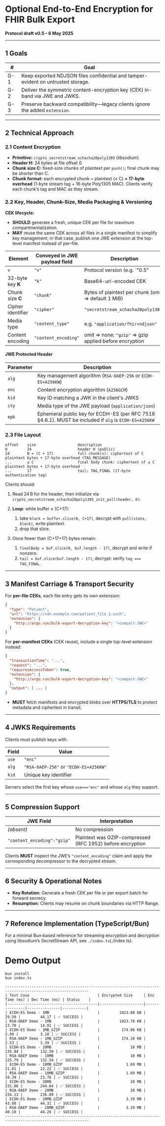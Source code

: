 # Optional End-to-End Encryption for FHIR Bulk Export

**Protocol draft v0.5 – 6 May 2025**

---

## 1 Goals

| #   | Goal                                                                             |
| --- | -------------------------------------------------------------------------------- |
| G-1 | Keep exported NDJSON files confidential and tamper-evident on untrusted storage. |
| G-2 | Deliver the symmetric content-encryption key (CEK) in-band via JWE and JWKS.     |
| G-3 | Preserve backward compatibility—legacy clients ignore the added `extension`.     |

---

## 2 Technical Approach

### 2.1 Content Encryption

* **Primitive:** `crypto_secretstream_xchacha20poly1305` (libsodium)
* **Header H:** 24 bytes at file offset 0.
* **Chunk size C:** fixed-size chunks of plaintext per `push()`; final chunk may be shorter than C.
* **Chunk format:** each encrypted chunk = plaintext (≤ C) **+ 17-byte overhead** (1-byte stream tag + 16-byte Poly1305 MAC). Clients verify each chunk’s tag and MAC as they stream.

### 2.2 Key, Header, Chunk-Size, Media Packaging & Versioning

**CEK lifecycle:**

* **SHOULD** generate a fresh, unique CEK per file for maximum compartmentalization.
* **MAY** reuse the same CEK across all files in a single manifest to simplify key management; in that case, publish one JWE extension at the top-level manifest instead of per-file.

| Element           | Conveyed in JWE payload field | Description                                            |
| ----------------- | ----------------------------- | ------------------------------------------------------ |
| `v`               | `"v"`                         | Protocol version (e.g. `"0.5"                         |
| 32-byte key **K** | `"k"`                         | Base64-url-encoded CEK                                 |
| Chunk size **C**  | `"chunk"`                     | Bytes of plaintext per chunk (omit ⇒ default 1 MiB)    |
| Cipher identifier | `"cipher"`                    | `"secretstream_xchacha20poly1305"`                     |
| Media type        | `"content_type"`              | e.g. `"application/fhir+ndjson"`                       |
| Content encoding  | `"content_encoding"`          | omit ⇒ none; `"gzip"` ⇒ gzip applied before encryption |

#### JWE Protected Header

| Parameter | Description                                                                                           |
| --------- | ----------------------------------------------------------------------------------------------------- |
| `alg`     | Key management algorithm (`RSA-OAEP-256` or `ECDH-ES+A256KW`)                                         |
| `enc`     | Content encryption algorithm (`A256GCM`)                                                              |
| `kid`     | Key ID matching a JWK in the client's JWKS                                                            |
| `cty`     | Media type of the JWE payload (`application/json`)                                                    |
| `epk`     | Ephemeral public key for ECDH-ES (per RFC 7518 §4.6.1). MUST be included if `alg` is `ECDH-ES+A256KW` |

### 2.3 File Layout

```text
offset    size                   description
0         24                     header H (public)
24        N × (C + 17)           full chunk(s): ciphertext of C plaintext bytes + 17-byte overhead (TAG_MESSAGE)
...       ≤ C                    final body chunk: ciphertext of ≤ C plaintext bytes + 17-byte overhead
...       17                     tail: TAG_FINAL (17-byte authentication tag)
```

Clients should:

1. Read 24 B for the header, then initialize via `crypto_secretstream_xchacha20poly1305_init_pull(header, K)`.
2. **Loop**: while buffer ≥ (C+17):

   1. take `block = buffer.slice(0, C+17)`, decrypt with `pull(state, block)`, write plaintext.
   2. drop that slice.
3. Once fewer than (C+17+17) bytes remain:

   1. `finalBody = buf.slice(0, buf.length - 17)`, decrypt and write if nonzero.
   2. `tail = buf.slice(buf.length - 17)`, decrypt: verify `tag === TAG_FINAL`.

---

## 3 Manifest Carriage & Transport Security

For **per-file CEKs**, each file entry gets its own extension:

```json
{
  "type": "Patient",
  "url": "https://cdn.example.com/patient_file_1.sxch",
  "extension": {
    "http://argo.run/bulk-export-decryption-key": "<compact-JWE>"
  }
}
```

For **per-manifest CEKs** (CEK reuse), include a single top-level extension instead:

```json
{
  "transactionTime": "...",
  "request": "...",
  "requiresAccessToken": true,
  "extension": {
    "http://argo.run/bulk-export-decryption-key": "<compact-JWE>"
  },
  "output": [ ... ]
}
```

* **MUST** fetch manifests and encrypted blobs over **HTTPS/TLS** to protect metadata and ciphertext in transit.

---

## 4 JWKS Requirements

Clients must publish keys with:

| Field | Value                                  |
| ----- | -------------------------------------- |
| `use` | `"enc"`                                |
| `alg` | `"RSA-OAEP-256"` or `"ECDH-ES+A256KW"` |
| `kid` | Unique key identifier                  |

Servers select the first key whose `use==="enc"` and whose `alg` they support.

---

## 5 Compression Support

| JWE Field                   | Interpretation                                             |
| --------------------------- | ---------------------------------------------------------- |
| *(absent)*                  | No compression                                             |
| `"content_encoding":"gzip"` | Plaintext was GZIP-compressed (RFC 1952) before encryption |

Clients **MUST** inspect the JWE’s `"content_encoding"` claim and apply the corresponding decompressor to the decrypted stream.

---

## 6 Security & Operational Notes

* **Key Rotation:** Generate a fresh CEK per file or per export batch for forward secrecy.
* **Resumption:** Clients may resume on chunk boundaries via HTTP Range.

---
## 7 Reference Implementation (TypeScript/Bun)

For a minimal Bun‑based reference for streaming encryption and decryption using libsodium’s SecretStream API, see `./index.ts`(./index.ts).


# Demo Output

```
bun install
bun index.ts

------------------------------------------------------------------------------------------------------------
| Test Case                               | Encrypted Size     | Enc Time (ms) | Dec Time (ms) | Status    |
|-----------------------------------------|--------------------|---------------|---------------|-----------|
| ECDH-ES Demo - 1MB                      |         1023.88 KB |         29.50 |         44.17 | ✅ SUCCESS |
| RSA-OAEP Demo - 1MB                     |         1023.78 KB |         13.70 |         14.01 | ✅ SUCCESS |
| ECDH-ES Demo - 1MB_GZIP                 |          174.06 KB |          2.99 |          3.10 | ✅ SUCCESS |
| RSA-OAEP Demo - 1MB_GZIP                |          174.18 KB |          2.53 |          3.39 | ✅ SUCCESS |
| ECDH-ES Demo - 10MB                     |              10 MB |        135.84 |        132.58 | ✅ SUCCESS |
| RSA-OAEP Demo - 10MB                    |              10 MB |        125.79 |        132.54 | ✅ SUCCESS |
| ECDH-ES Demo - 10MB_GZIP                |            1.69 MB |         21.81 |         22.22 | ✅ SUCCESS |
| RSA-OAEP Demo - 10MB_GZIP               |            1.69 MB |         19.39 |         23.76 | ✅ SUCCESS |
| ECDH-ES Demo - 20MB                     |              20 MB |        231.86 |        244.64 | ✅ SUCCESS |
| RSA-OAEP Demo - 20MB                    |              20 MB |        234.13 |        236.09 | ✅ SUCCESS |
| ECDH-ES Demo - 20MB_GZIP                |            3.39 MB |         43.88 |         44.31 | ✅ SUCCESS |
| RSA-OAEP Demo - 20MB_GZIP               |            3.39 MB |         40.10 |         44.26 | ✅ SUCCESS |
------------------------------------------------------------------------------------------------------------
```
